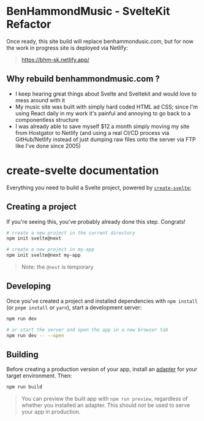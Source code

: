# BenHammondMusic - SvelteKit Refactor


Once ready, this site build will replace benhammondusic.com, but for now the work in progress site is deployed via Netlify:

> https://bhm-sk.netlify.app/

## Why rebuild benhammondmusic.com ?

- I keep hearing great things about Svelte and Sveltekit and would love to mess around with it
- My music site was built with simply hard coded HTML ad CSS; since I'm using React daily in my work it's painful and annoying to go back to a componentless structure
- I was already able to save myself $12 a month simply moving my site from Hostgator to Netlify (and using a real CI/CD process via GitHub/Netlify instead of just dumping raw files onto the server via FTP like I've done since 2005)

# create-svelte documentation


Everything you need to build a Svelte project, powered by [`create-svelte`](https://github.com/sveltejs/kit/tree/master/packages/create-svelte);

## Creating a project

If you're seeing this, you've probably already done this step. Congrats!

```bash
# create a new project in the current directory
npm init svelte@next

# create a new project in my-app
npm init svelte@next my-app
```

> Note: the `@next` is temporary

## Developing

Once you've created a project and installed dependencies with `npm install` (or `pnpm install` or `yarn`), start a development server:

```bash
npm run dev

# or start the server and open the app in a new browser tab
npm run dev -- --open
```

## Building

Before creating a production version of your app, install an [adapter](https://kit.svelte.dev/docs#adapters) for your target environment. Then:

```bash
npm run build
```

> You can preview the built app with `npm run preview`, regardless of whether you installed an adapter. This should _not_ be used to serve your app in production.
